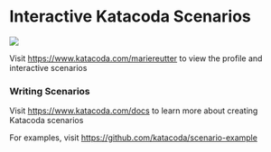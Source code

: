 # Interactive Katacoda Scenarios

[![](http://shields.katacoda.com/katacoda/mariereutter/count.svg)](https://www.katacoda.com/mariereutter "Get your profile on Katacoda.com")

Visit https://www.katacoda.com/mariereutter to view the profile and interactive scenarios

### Writing Scenarios
Visit https://www.katacoda.com/docs to learn more about creating Katacoda scenarios

For examples, visit https://github.com/katacoda/scenario-example
